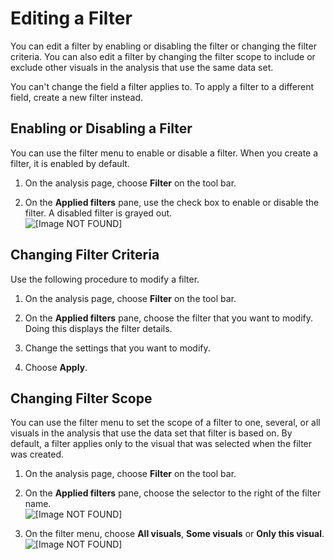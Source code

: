 # Editing a Filter<a name="edit-a-filter"></a>

You can edit a filter by enabling or disabling the filter or changing the filter criteria\. You can also edit a filter by changing the filter scope to include or exclude other visuals in the analysis that use the same data set\.

You can't change the field a filter applies to\. To apply a filter to a different field, create a new filter instead\.

## Enabling or Disabling a Filter<a name="disable-a-filter"></a>

You can use the filter menu to enable or disable a filter\. When you create a filter, it is enabled by default\.

1. On the analysis page, choose **Filter** on the tool bar\.

1. On the **Applied filters** pane, use the check box to enable or disable the filter\. A disabled filter is grayed out\.  
![\[Image NOT FOUND\]](http://docs.aws.amazon.com/quicksight/latest/user/images/filter-disable.png)

## Changing Filter Criteria<a name="changing-filter-criteria"></a>

Use the following procedure to modify a filter\.

1. On the analysis page, choose **Filter** on the tool bar\.

1. On the **Applied filters** pane, choose the filter that you want to modify\. Doing this displays the filter details\.

1. Change the settings that you want to modify\.

1. Choose **Apply**\.

## Changing Filter Scope<a name="changing-filter-scope"></a>

You can use the filter menu to set the scope of a filter to one, several, or all visuals in the analysis that use the data set that filter is based on\. By default, a filter applies only to the visual that was selected when the filter was created\.

1. On the analysis page, choose **Filter** on the tool bar\.

1. On the **Applied filters** pane, choose the selector to the right of the filter name\.  
![\[Image NOT FOUND\]](http://docs.aws.amazon.com/quicksight/latest/user/images/filter-selection.png)

1. On the filter menu, choose **All visuals**, **Some visuals** or **Only this visual**\.  
![\[Image NOT FOUND\]](http://docs.aws.amazon.com/quicksight/latest/user/images/filter-scope-menu.png)